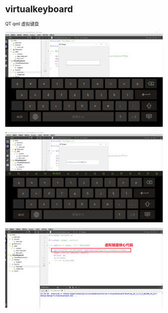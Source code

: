 # virtualkeyboard
 QT qml 虚拟键盘

![virtualkeyboard1](./images/virtualkeyboard1.png)

![virtualkeyboard2](./images/virtualkeyboard2.png)

![virtualKeyboard3](./images/virtualKeyboard3.png)

